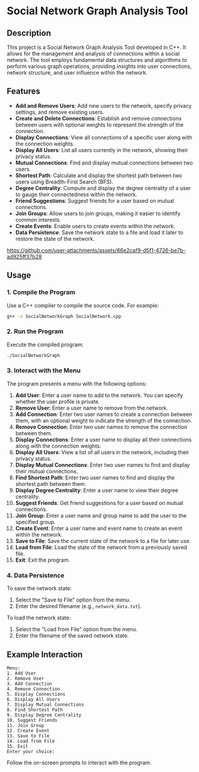 # Social Network Graph Analysis Tool

## Description

This project is a Social Network Graph Analysis Tool developed in C++. It allows for the management and analysis of connections within a social network. The tool employs fundamental data structures and algorithms to perform various graph operations, providing insights into user connections, network structure, and user influence within the network.

## Features

- **Add and Remove Users**: Add new users to the network, specify privacy settings, and remove existing users.
- **Create and Delete Connections**: Establish and remove connections between users with optional weights to represent the strength of the connection.
- **Display Connections**: View all connections of a specific user along with the connection weights.
- **Display All Users**: List all users currently in the network, showing their privacy status.
- **Mutual Connections**: Find and display mutual connections between two users.
- **Shortest Path**: Calculate and display the shortest path between two users using Breadth-First Search (BFS).
- **Degree Centrality**: Compute and display the degree centrality of a user to gauge their connectedness within the network.
- **Friend Suggestions**: Suggest friends for a user based on mutual connections.
- **Join Groups**: Allow users to join groups, making it easier to identify common interests.
- **Create Events**: Enable users to create events within the network.
- **Data Persistence**: Save the network state to a file and load it later to restore the state of the network.


https://github.com/user-attachments/assets/66e2caf9-d5f1-4726-be7b-ad925ff37b28


## Usage

### 1. Compile the Program

Use a C++ compiler to compile the source code. For example:

```bash
g++ -o SocialNetworkGraph SocialNetwork.cpp
```

### 2. Run the Program

Execute the compiled program:

```bash
./SocialNetworkGraph
```

### 3. Interact with the Menu

The program presents a menu with the following options:

1. **Add User**: Enter a user name to add to the network. You can specify whether the user profile is private.
2. **Remove User**: Enter a user name to remove from the network.
3. **Add Connection**: Enter two user names to create a connection between them, with an optional weight to indicate the strength of the connection.
4. **Remove Connection**: Enter two user names to remove the connection between them.
5. **Display Connections**: Enter a user name to display all their connections along with the connection weights.
6. **Display All Users**: View a list of all users in the network, including their privacy status.
7. **Display Mutual Connections**: Enter two user names to find and display their mutual connections.
8. **Find Shortest Path**: Enter two user names to find and display the shortest path between them.
9. **Display Degree Centrality**: Enter a user name to view their degree centrality.
10. **Suggest Friends**: Get friend suggestions for a user based on mutual connections.
11. **Join Group**: Enter a user name and group name to add the user to the specified group.
12. **Create Event**: Enter a user name and event name to create an event within the network.
13. **Save to File**: Save the current state of the network to a file for later use.
14. **Load from File**: Load the state of the network from a previously saved file.
15. **Exit**: Exit the program.

### 4. Data Persistence

To save the network state:

1. Select the "Save to File" option from the menu.
2. Enter the desired filename (e.g., `network_data.txt`).

To load the network state:

1. Select the "Load from File" option from the menu.
2. Enter the filename of the saved network state.

## Example Interaction

```text
Menu:
1. Add User
2. Remove User
3. Add Connection
4. Remove Connection
5. Display Connections
6. Display All Users
7. Display Mutual Connections
8. Find Shortest Path
9. Display Degree Centrality
10. Suggest Friends
11. Join Group
12. Create Event
13. Save to File
14. Load from File
15. Exit
Enter your choice:
```

Follow the on-screen prompts to interact with the program.

